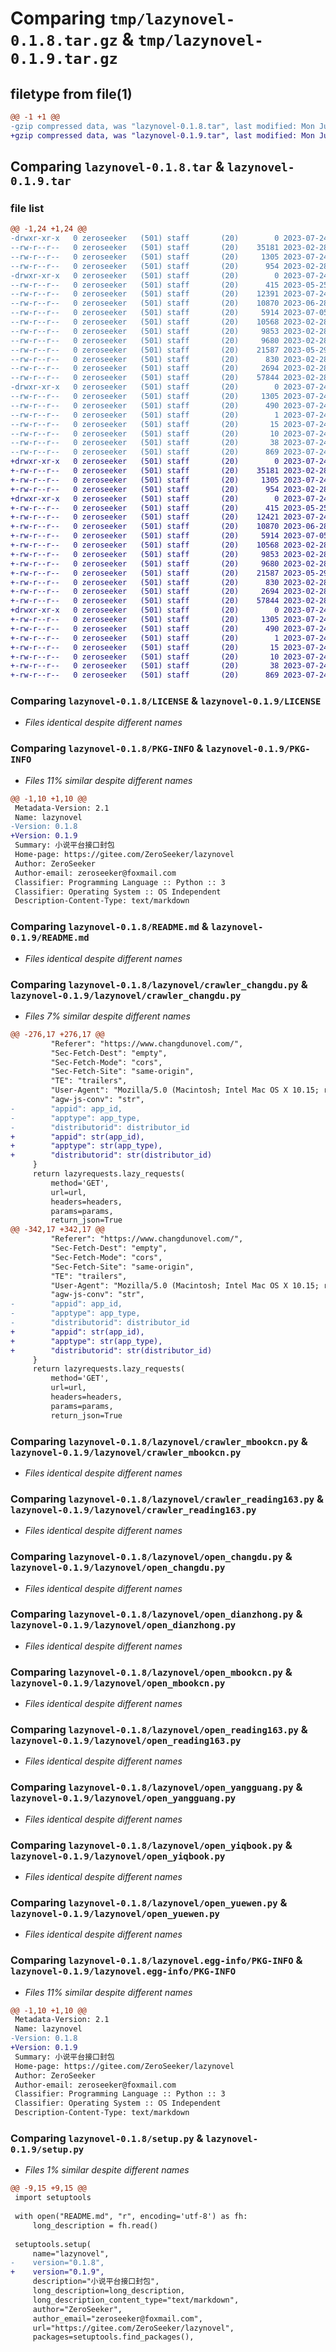 # Comparing `tmp/lazynovel-0.1.8.tar.gz` & `tmp/lazynovel-0.1.9.tar.gz`

## filetype from file(1)

```diff
@@ -1 +1 @@
-gzip compressed data, was "lazynovel-0.1.8.tar", last modified: Mon Jul 24 04:30:03 2023, max compression
+gzip compressed data, was "lazynovel-0.1.9.tar", last modified: Mon Jul 24 06:41:30 2023, max compression
```

## Comparing `lazynovel-0.1.8.tar` & `lazynovel-0.1.9.tar`

### file list

```diff
@@ -1,24 +1,24 @@
-drwxr-xr-x   0 zeroseeker   (501) staff       (20)        0 2023-07-24 04:30:03.844418 lazynovel-0.1.8/
--rw-r--r--   0 zeroseeker   (501) staff       (20)    35181 2023-02-28 06:27:15.000000 lazynovel-0.1.8/LICENSE
--rw-r--r--   0 zeroseeker   (501) staff       (20)     1305 2023-07-24 04:30:03.844320 lazynovel-0.1.8/PKG-INFO
--rw-r--r--   0 zeroseeker   (501) staff       (20)      954 2023-02-28 06:27:15.000000 lazynovel-0.1.8/README.md
-drwxr-xr-x   0 zeroseeker   (501) staff       (20)        0 2023-07-24 04:30:03.843428 lazynovel-0.1.8/lazynovel/
--rw-r--r--   0 zeroseeker   (501) staff       (20)      415 2023-05-25 10:17:10.000000 lazynovel-0.1.8/lazynovel/__init__.py
--rw-r--r--   0 zeroseeker   (501) staff       (20)    12391 2023-07-24 04:29:37.000000 lazynovel-0.1.8/lazynovel/crawler_changdu.py
--rw-r--r--   0 zeroseeker   (501) staff       (20)    10870 2023-06-28 07:17:21.000000 lazynovel-0.1.8/lazynovel/crawler_mbookcn.py
--rw-r--r--   0 zeroseeker   (501) staff       (20)     5914 2023-07-05 07:09:26.000000 lazynovel-0.1.8/lazynovel/crawler_reading163.py
--rw-r--r--   0 zeroseeker   (501) staff       (20)    10568 2023-02-28 06:27:15.000000 lazynovel-0.1.8/lazynovel/open_changdu.py
--rw-r--r--   0 zeroseeker   (501) staff       (20)     9853 2023-02-28 06:27:15.000000 lazynovel-0.1.8/lazynovel/open_dianzhong.py
--rw-r--r--   0 zeroseeker   (501) staff       (20)     9680 2023-02-28 06:27:15.000000 lazynovel-0.1.8/lazynovel/open_mbookcn.py
--rw-r--r--   0 zeroseeker   (501) staff       (20)    21587 2023-05-29 10:32:37.000000 lazynovel-0.1.8/lazynovel/open_reading163.py
--rw-r--r--   0 zeroseeker   (501) staff       (20)      830 2023-02-28 06:27:15.000000 lazynovel-0.1.8/lazynovel/open_yangguang.py
--rw-r--r--   0 zeroseeker   (501) staff       (20)     2694 2023-02-28 06:27:15.000000 lazynovel-0.1.8/lazynovel/open_yiqbook.py
--rw-r--r--   0 zeroseeker   (501) staff       (20)    57844 2023-02-28 06:27:15.000000 lazynovel-0.1.8/lazynovel/open_yuewen.py
-drwxr-xr-x   0 zeroseeker   (501) staff       (20)        0 2023-07-24 04:30:03.844169 lazynovel-0.1.8/lazynovel.egg-info/
--rw-r--r--   0 zeroseeker   (501) staff       (20)     1305 2023-07-24 04:30:03.000000 lazynovel-0.1.8/lazynovel.egg-info/PKG-INFO
--rw-r--r--   0 zeroseeker   (501) staff       (20)      490 2023-07-24 04:30:03.000000 lazynovel-0.1.8/lazynovel.egg-info/SOURCES.txt
--rw-r--r--   0 zeroseeker   (501) staff       (20)        1 2023-07-24 04:30:03.000000 lazynovel-0.1.8/lazynovel.egg-info/dependency_links.txt
--rw-r--r--   0 zeroseeker   (501) staff       (20)       15 2023-07-24 04:30:03.000000 lazynovel-0.1.8/lazynovel.egg-info/requires.txt
--rw-r--r--   0 zeroseeker   (501) staff       (20)       10 2023-07-24 04:30:03.000000 lazynovel-0.1.8/lazynovel.egg-info/top_level.txt
--rw-r--r--   0 zeroseeker   (501) staff       (20)       38 2023-07-24 04:30:03.844456 lazynovel-0.1.8/setup.cfg
--rw-r--r--   0 zeroseeker   (501) staff       (20)      869 2023-07-24 04:29:37.000000 lazynovel-0.1.8/setup.py
+drwxr-xr-x   0 zeroseeker   (501) staff       (20)        0 2023-07-24 06:41:30.608071 lazynovel-0.1.9/
+-rw-r--r--   0 zeroseeker   (501) staff       (20)    35181 2023-02-28 06:27:15.000000 lazynovel-0.1.9/LICENSE
+-rw-r--r--   0 zeroseeker   (501) staff       (20)     1305 2023-07-24 06:41:30.607957 lazynovel-0.1.9/PKG-INFO
+-rw-r--r--   0 zeroseeker   (501) staff       (20)      954 2023-02-28 06:27:15.000000 lazynovel-0.1.9/README.md
+drwxr-xr-x   0 zeroseeker   (501) staff       (20)        0 2023-07-24 06:41:30.607177 lazynovel-0.1.9/lazynovel/
+-rw-r--r--   0 zeroseeker   (501) staff       (20)      415 2023-05-25 10:17:10.000000 lazynovel-0.1.9/lazynovel/__init__.py
+-rw-r--r--   0 zeroseeker   (501) staff       (20)    12421 2023-07-24 06:41:07.000000 lazynovel-0.1.9/lazynovel/crawler_changdu.py
+-rw-r--r--   0 zeroseeker   (501) staff       (20)    10870 2023-06-28 07:17:21.000000 lazynovel-0.1.9/lazynovel/crawler_mbookcn.py
+-rw-r--r--   0 zeroseeker   (501) staff       (20)     5914 2023-07-05 07:09:26.000000 lazynovel-0.1.9/lazynovel/crawler_reading163.py
+-rw-r--r--   0 zeroseeker   (501) staff       (20)    10568 2023-02-28 06:27:15.000000 lazynovel-0.1.9/lazynovel/open_changdu.py
+-rw-r--r--   0 zeroseeker   (501) staff       (20)     9853 2023-02-28 06:27:15.000000 lazynovel-0.1.9/lazynovel/open_dianzhong.py
+-rw-r--r--   0 zeroseeker   (501) staff       (20)     9680 2023-02-28 06:27:15.000000 lazynovel-0.1.9/lazynovel/open_mbookcn.py
+-rw-r--r--   0 zeroseeker   (501) staff       (20)    21587 2023-05-29 10:32:37.000000 lazynovel-0.1.9/lazynovel/open_reading163.py
+-rw-r--r--   0 zeroseeker   (501) staff       (20)      830 2023-02-28 06:27:15.000000 lazynovel-0.1.9/lazynovel/open_yangguang.py
+-rw-r--r--   0 zeroseeker   (501) staff       (20)     2694 2023-02-28 06:27:15.000000 lazynovel-0.1.9/lazynovel/open_yiqbook.py
+-rw-r--r--   0 zeroseeker   (501) staff       (20)    57844 2023-02-28 06:27:15.000000 lazynovel-0.1.9/lazynovel/open_yuewen.py
+drwxr-xr-x   0 zeroseeker   (501) staff       (20)        0 2023-07-24 06:41:30.607814 lazynovel-0.1.9/lazynovel.egg-info/
+-rw-r--r--   0 zeroseeker   (501) staff       (20)     1305 2023-07-24 06:41:30.000000 lazynovel-0.1.9/lazynovel.egg-info/PKG-INFO
+-rw-r--r--   0 zeroseeker   (501) staff       (20)      490 2023-07-24 06:41:30.000000 lazynovel-0.1.9/lazynovel.egg-info/SOURCES.txt
+-rw-r--r--   0 zeroseeker   (501) staff       (20)        1 2023-07-24 06:41:30.000000 lazynovel-0.1.9/lazynovel.egg-info/dependency_links.txt
+-rw-r--r--   0 zeroseeker   (501) staff       (20)       15 2023-07-24 06:41:30.000000 lazynovel-0.1.9/lazynovel.egg-info/requires.txt
+-rw-r--r--   0 zeroseeker   (501) staff       (20)       10 2023-07-24 06:41:30.000000 lazynovel-0.1.9/lazynovel.egg-info/top_level.txt
+-rw-r--r--   0 zeroseeker   (501) staff       (20)       38 2023-07-24 06:41:30.608111 lazynovel-0.1.9/setup.cfg
+-rw-r--r--   0 zeroseeker   (501) staff       (20)      869 2023-07-24 06:41:07.000000 lazynovel-0.1.9/setup.py
```

### Comparing `lazynovel-0.1.8/LICENSE` & `lazynovel-0.1.9/LICENSE`

 * *Files identical despite different names*

### Comparing `lazynovel-0.1.8/PKG-INFO` & `lazynovel-0.1.9/PKG-INFO`

 * *Files 11% similar despite different names*

```diff
@@ -1,10 +1,10 @@
 Metadata-Version: 2.1
 Name: lazynovel
-Version: 0.1.8
+Version: 0.1.9
 Summary: 小说平台接口封包
 Home-page: https://gitee.com/ZeroSeeker/lazynovel
 Author: ZeroSeeker
 Author-email: zeroseeker@foxmail.com
 Classifier: Programming Language :: Python :: 3
 Classifier: Operating System :: OS Independent
 Description-Content-Type: text/markdown
```

### Comparing `lazynovel-0.1.8/README.md` & `lazynovel-0.1.9/README.md`

 * *Files identical despite different names*

### Comparing `lazynovel-0.1.8/lazynovel/crawler_changdu.py` & `lazynovel-0.1.9/lazynovel/crawler_changdu.py`

 * *Files 7% similar despite different names*

```diff
@@ -276,17 +276,17 @@
         "Referer": "https://www.changdunovel.com/",
         "Sec-Fetch-Dest": "empty",
         "Sec-Fetch-Mode": "cors",
         "Sec-Fetch-Site": "same-origin",
         "TE": "trailers",
         "User-Agent": "Mozilla/5.0 (Macintosh; Intel Mac OS X 10.15; rv:109.0) Gecko/20100101 Firefox/115.0",
         "agw-js-conv": "str",
-        "appid": app_id,
-        "apptype": app_type,
-        "distributorid": distributor_id
+        "appid": str(app_id),
+        "apptype": str(app_type),
+        "distributorid": str(distributor_id)
     }
     return lazyrequests.lazy_requests(
         method='GET',
         url=url,
         headers=headers,
         params=params,
         return_json=True
@@ -342,17 +342,17 @@
         "Referer": "https://www.changdunovel.com/",
         "Sec-Fetch-Dest": "empty",
         "Sec-Fetch-Mode": "cors",
         "Sec-Fetch-Site": "same-origin",
         "TE": "trailers",
         "User-Agent": "Mozilla/5.0 (Macintosh; Intel Mac OS X 10.15; rv:109.0) Gecko/20100101 Firefox/115.0",
         "agw-js-conv": "str",
-        "appid": app_id,
-        "apptype": app_type,
-        "distributorid": distributor_id
+        "appid": str(app_id),
+        "apptype": str(app_type),
+        "distributorid": str(distributor_id)
     }
     return lazyrequests.lazy_requests(
         method='GET',
         url=url,
         headers=headers,
         params=params,
         return_json=True
```

### Comparing `lazynovel-0.1.8/lazynovel/crawler_mbookcn.py` & `lazynovel-0.1.9/lazynovel/crawler_mbookcn.py`

 * *Files identical despite different names*

### Comparing `lazynovel-0.1.8/lazynovel/crawler_reading163.py` & `lazynovel-0.1.9/lazynovel/crawler_reading163.py`

 * *Files identical despite different names*

### Comparing `lazynovel-0.1.8/lazynovel/open_changdu.py` & `lazynovel-0.1.9/lazynovel/open_changdu.py`

 * *Files identical despite different names*

### Comparing `lazynovel-0.1.8/lazynovel/open_dianzhong.py` & `lazynovel-0.1.9/lazynovel/open_dianzhong.py`

 * *Files identical despite different names*

### Comparing `lazynovel-0.1.8/lazynovel/open_mbookcn.py` & `lazynovel-0.1.9/lazynovel/open_mbookcn.py`

 * *Files identical despite different names*

### Comparing `lazynovel-0.1.8/lazynovel/open_reading163.py` & `lazynovel-0.1.9/lazynovel/open_reading163.py`

 * *Files identical despite different names*

### Comparing `lazynovel-0.1.8/lazynovel/open_yangguang.py` & `lazynovel-0.1.9/lazynovel/open_yangguang.py`

 * *Files identical despite different names*

### Comparing `lazynovel-0.1.8/lazynovel/open_yiqbook.py` & `lazynovel-0.1.9/lazynovel/open_yiqbook.py`

 * *Files identical despite different names*

### Comparing `lazynovel-0.1.8/lazynovel/open_yuewen.py` & `lazynovel-0.1.9/lazynovel/open_yuewen.py`

 * *Files identical despite different names*

### Comparing `lazynovel-0.1.8/lazynovel.egg-info/PKG-INFO` & `lazynovel-0.1.9/lazynovel.egg-info/PKG-INFO`

 * *Files 11% similar despite different names*

```diff
@@ -1,10 +1,10 @@
 Metadata-Version: 2.1
 Name: lazynovel
-Version: 0.1.8
+Version: 0.1.9
 Summary: 小说平台接口封包
 Home-page: https://gitee.com/ZeroSeeker/lazynovel
 Author: ZeroSeeker
 Author-email: zeroseeker@foxmail.com
 Classifier: Programming Language :: Python :: 3
 Classifier: Operating System :: OS Independent
 Description-Content-Type: text/markdown
```

### Comparing `lazynovel-0.1.8/setup.py` & `lazynovel-0.1.9/setup.py`

 * *Files 1% similar despite different names*

```diff
@@ -9,15 +9,15 @@
 import setuptools
 
 with open("README.md", "r", encoding='utf-8') as fh:
     long_description = fh.read()
 
 setuptools.setup(
     name="lazynovel",
-    version="0.1.8",
+    version="0.1.9",
     description="小说平台接口封包",
     long_description=long_description,
     long_description_content_type="text/markdown",
     author="ZeroSeeker",
     author_email="zeroseeker@foxmail.com",
     url="https://gitee.com/ZeroSeeker/lazynovel",
     packages=setuptools.find_packages(),
```

